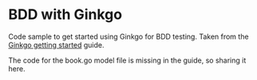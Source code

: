 # BDD with Ginkgo

Code sample to get started using Ginkgo for BDD testing.  Taken from the [Ginkgo getting started](https://onsi.github.io/ginkgo/#getting-started-writing-your-first-test) guide.

The code for the book.go model file is missing in the guide, so sharing it here.